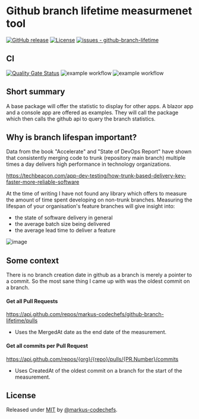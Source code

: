 # Github branch lifetime measurmenet tool

[![GitHub release](https://img.shields.io/github/release/markus-codechefs/github-branch-lifetime?include_prereleases=&sort=semver&color=blue)](https://github.com/markus-codechefs/github-branch-lifetime/releases/)
[![License](https://img.shields.io/badge/License-MIT-blue)](#license)
[![issues - github-branch-lifetime](https://img.shields.io/github/issues/markus-codechefs/github-branch-lifetime)](https://github.com/markus-codechefs/github-branch-lifetime/issues)

## CI
[![Quality Gate Status](https://sonarcloud.io/api/project_badges/measure?project=markus-codechefs_github-branch-lifetime&metric=alert_status)](https://sonarcloud.io/summary/new_code?id=markus-codechefs_github-branch-lifetime)
![example workflow](https://github.com/markus-codechefs/github-branch-lifetime/actions/workflows/build.yml/badge.svg)
![example workflow](https://github.com/markus-codechefs/github-branch-lifetime/actions/workflows/codeql-analysis.yml/badge.svg)

## Short summary
A base package will offer the statistic to display for other apps. A blazor app and a console app are offered as examples. They will call the package which then calls the github api to query the branch statistics.  

## Why is branch lifespan important?
Data from the book "Accelerate" and "State of DevOps Report" have shown that consistently merging code to trunk (repository main branch) multiple times a day delivers high performance in technology organizations. 

https://techbeacon.com/app-dev-testing/how-trunk-based-delivery-key-faster-more-reliable-software

At the time of writing I have not found any library which offers to measure the amount of time spent developing on non-trunk branches. Measuring the lifespan of your organisation's feature branches will give insight into:
  - the state of software delivery in general
  - the average batch size being delivered 
  - the average lead time to deliver a feature 

![image](https://user-images.githubusercontent.com/62404942/159183736-49460ecd-e855-4049-9f82-2f55bb2eb7be.png)

## Some context
There is no branch creation date in github as a branch is merely a pointer to a commit. So the most sane thing I came up with was the oldest commit on a branch.

#### Get all Pull Requests
https://api.github.com/repos/markus-codechefs/github-branch-lifetime/pulls


- Uses the MergedAt date as the end date of the measurement.

#### Get all commits per Pull Request
https://api.github.com/repos/{org}/{repo}/pulls/{PR.Number}/commits

- Uses CreatedAt of the oldest commit on a branch for the start of the measurement.



## License

Released under [MIT](/LICENSE) by [@markus-codechefs](https://github.com/markus-codechefs).
